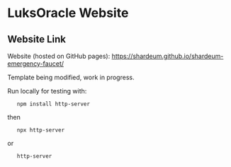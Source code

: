# LuksOracle Website

## Website Link

Website (hosted on GitHub pages): https://shardeum.github.io/shardeum-emergency-faucet/

Template being modified, work in progress.

Run locally for testing with:

       npm install http-server
then

       npx http-server
or

       http-server

